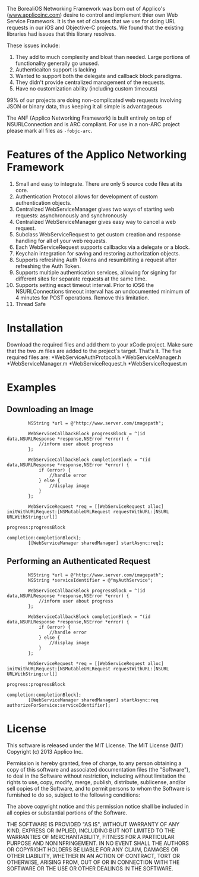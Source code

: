 The BorealiOS Networking Framework was born out of Applico's (www.applicoinc.com) desire to control and implement thier own 
Web Service Framework.  It is the set of classes that we use for doing URL requests in our iOS and Objective-C projects.
We found that the existing libraries had issues that this library resolves.

These issues include:


1. They add to much complexity and bloat than needed.  Large portions of functionality generally go unused.
2. Authenticaiton support is lacking
3. Wanted to support both the delegate and callback block paradigms.
4. They didn't provide centralized management of the requests.
5. Have no customization ability (including custom timeouts)


99% of our projects are doing non-complicated web requests involving JSON or binary data, thus keeping it all simple is advantageous

The ANF (Applico Networking Framework) is built entirely on top of NSURLConnection and is ARC compliant. For use in a non-ARC project please mark all files as `-fobjc-arc`.

Features of the Applico Networking Framework
============================================

1. Small and easy to integrate. There are only 5 source code files at its core.
2. Authentication Protocol allows for development of custom authentication objects.
3. Centralized WebServiceManager gives two ways of starting web requests: asynchronously and synchronously
4. Centralized WebServiceManager gives easy way to cancel a web request.
5. Subclass WebServiceRequest to get custom creation and response handling for all of your web requests.
6. Each WebServiceRequest supports callbacks via a delegate or a block.
7. Keychain integration for saving and restoring authorization objects.
8. Supports refreshing Auth Tokens and resumbitting a request after refreshing the Auth Token.
9. Supports multiple authentication services, allowing for signing for different sites for separate requests at the same time.
10. Supports setting exact timeout interval. Prior to iOS6 the NSURLConnections timeout interval has an undocumented minimum of 4 minutes for POST operations. Remove this limitation.
11. Thread Safe

Installation
============
Download the required files and add them to your xCode project. Make sure that the two .m files are added to the project's target. That's it.
The five required files are:
*WebServiceAuthProtocol.h
*WebServiceManager.h
*WebServiceManager.m
*WebServiceRequest.h
*WebServiceRequest.m

Examples
========

Downloading an Image
--------------------
```objc
		NSString *url = @"http://www.server.com/imagepath";

		WebServiceCallbackBlock progressBlock = ^(id data,NSURLResponse *response,NSError *error) {
			//inform user about progress
		};
		
		WebServiceCallbackBlock completionBlock = ^(id data,NSURLResponse *response,NSError *error) {
			if (error) {
				//handle error
			} else {
				//display image
			}
		};
		
		WebServiceRequest *req = [[WebServiceRequest alloc] initWithURLRequest:[NSMutableURLRequest requestWithURL:[NSURL URLWithString:url]]
																																	progress:progressBlock
																																completion:completionBlock];
		[[WebServiceManager sharedManager] startAsync:req];
```

Performing an Authenticated Request
-----------------------------------
```objc
		NSString *url = @"http://www.server.com/imagepath";
		NSString *serviceIdentifier = @"myAuthService";

		WebServiceCallbackBlock progressBlock = ^(id data,NSURLResponse *response,NSError *error) {
			//inform user about progress
		};
		
		WebServiceCallbackBlock completionBlock = ^(id data,NSURLResponse *response,NSError *error) {
			if (error) {
				//handle error
			} else {
				//display image
			}
		};
		
		WebServiceRequest *req = [[WebServiceRequest alloc] initWithURLRequest:[NSMutableURLRequest requestWithURL:[NSURL URLWithString:url]]
																																	progress:progressBlock
																																completion:completionBlock];
		[[WebServiceManager sharedManager] startAsync:req authorizeForService:serviceIdentifier];
```

License
=======
This software is released under the MIT License.
The MIT License (MIT)
Copyright (c) 2013 Applico Inc.

Permission is hereby granted, free of charge, to any person obtaining a copy of this software and associated documentation files (the "Software"), to deal in the Software without restriction, including without limitation the rights to use, copy, modify, merge, publish, distribute, sublicense, and/or sell copies of the Software, and to permit persons to whom the Software is furnished to do so, subject to the following conditions:

The above copyright notice and this permission notice shall be included in all copies or substantial portions of the Software.

THE SOFTWARE IS PROVIDED "AS IS", WITHOUT WARRANTY OF ANY KIND, EXPRESS OR IMPLIED, INCLUDING BUT NOT LIMITED TO THE WARRANTIES OF MERCHANTABILITY, FITNESS FOR A PARTICULAR PURPOSE AND NONINFRINGEMENT. IN NO EVENT SHALL THE AUTHORS OR COPYRIGHT HOLDERS BE LIABLE FOR ANY CLAIM, DAMAGES OR OTHER LIABILITY, WHETHER IN AN ACTION OF CONTRACT, TORT OR OTHERWISE, ARISING FROM, OUT OF OR IN CONNECTION WITH THE SOFTWARE OR THE USE OR OTHER DEALINGS IN THE SOFTWARE.
